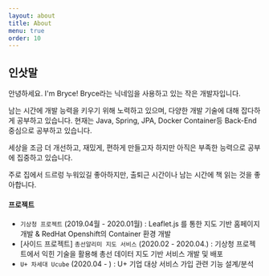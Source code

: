 ```yaml
---
layout: about
title: About
menu: true
order: 10
---
```


## 인삿말
안녕하세요. I'm Bryce! Bryce라는 닉네임을 사용하고 있는 작은 개발자입니다.

남는 시간에 개발 능력을 키우기 위해 노력하고 있으며, 다양한 개발 기술에 대해 잡다하게 공부하고 있습니다. 현재는 Java, Spring, JPA, Docker Container등 Back-End 중심으로 공부하고 있습니다.

세상을 조금 더 개선하고, 재밌게, 편하게 만들고자 하지만 아직은 부족한 능력으로 공부에 집중하고 있습니다.

주로 집에서 드르렁 누워있길 좋아하지만, 출퇴근 시간이나 남는 시간에 책 읽는 것을 좋아합니다.



#### 프로젝트
   -  `기상청 프로젝트` (2019.04월 - 2020.01월) : Leaflet.js 를 통한 지도 기반 홈페이지 개발 & RedHat Openshift의 Container 환경 개발
   -  [사이드 프로젝트] `총선알리미 지도 서비스`  (2020.02 - 2020.04.)  : 기상청 프로젝트에서 익힌 기술을 활용해 총선 데이터 지도 기반 서비스 개발 및 배포
   - `U+ 차세대 Ucube` (2020.04 -  ) : U+ 기업 대상 서비스 가입 관련 기능 설계/분석